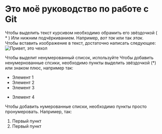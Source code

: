 # Это моё руководство по работе с Git

Чтобы выделить текст курсивом необходимо обрамить его звёздочкой ( * ) Или нижним подчёркиванием. Например, *вот так* или так _этак_.
 
Чтобы вставить изображение в текст, достаточно написать следующее:
![Привет, это чехол](cover.jpg)

Чтобы выделит ненумерованный список, используйте 
Чтобы добавить ненумернованные спсики, необходимо пункты выделить звёздочкой (*) или знаком плюс, например так:
* Элемент 1
* Элемент 2
* Элемент 3
+ Элемент 4

Чтобы добавить нумерованные списки, необходимо пункты просто пронумеровать. Например, так:

1. Первый пункт
2. Первый пункт
